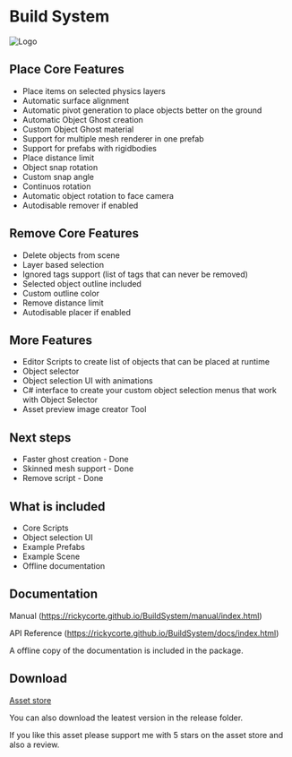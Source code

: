 # Build System

![Logo](https://d2ujflorbtfzji.cloudfront.net/package-screenshot/89490ebf-57f8-4196-93a0-23b7d5496d0c_scaled.jpg)

## Place Core Features

* Place items on selected physics layers
* Automatic surface alignment
* Automatic pivot generation to place objects better on the ground
* Automatic Object Ghost creation
* Custom Object Ghost material
* Support for multiple mesh renderer in one prefab
* Support for prefabs with rigidbodies
* Place distance limit
* Object snap rotation
* Custom snap angle
* Continuos rotation
* Automatic object rotation to face camera
* Autodisable remover if enabled

## Remove Core Features

* Delete objects from scene
* Layer based selection
* Ignored tags support (list of tags that can never be removed)
* Selected object outline included
* Custom outline color
* Remove distance limit
* Autodisable placer if enabled

## More Features

* Editor Scripts to create list of objects that can be placed at runtime
* Object selector
* Object selection UI with animations
* C# interface to create your custom object selection menus that work with Object Selector
* Asset preview image creator Tool

## Next steps

* Faster ghost creation - Done
* Skinned mesh support - Done
* Remove script - Done

## What is included

* Core Scripts
* Object selection UI
* Example Prefabs
* Example Scene
* Offline documentation

## Documentation

Manual (https://rickycorte.github.io/BuildSystem/manual/index.html)

API Reference (https://rickycorte.github.io/BuildSystem/docs/index.html)

A offline copy of the documentation is included in the package.

## Download

[Asset store](https://www.assetstore.unity3d.com/en/#!/content/84935)

You can also download the leatest version in the release folder.

If you like this asset please support me with 5 stars on the asset store and also a review.
